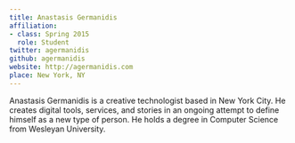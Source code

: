 ```yaml
---
title: Anastasis Germanidis
affiliation:
- class: Spring 2015
  role: Student
twitter: agermanidis
github: agermanidis
website: http://agermanidis.com
place: New York, NY
---
```

Anastasis Germanidis is a creative technologist based in New York City. He creates digital tools, services, and stories in an ongoing attempt to define himself as a new type of person. He holds a degree in Computer Science from Wesleyan University.